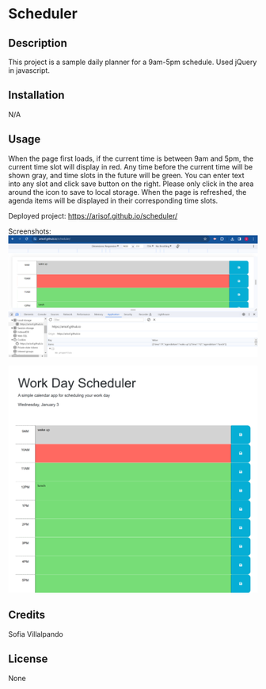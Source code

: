 # Scheduler

## Description

This project is a sample daily planner for a 9am-5pm schedule. Used jQuery in javascript.

## Installation

N/A

## Usage

When the page first loads, if the current time is between 9am and 5pm, the current time slot will display in red. Any time before the current time will be shown gray, and time slots in the future will be green. You can enter text into any slot and click save button on the right. Please only click in the area around the icon to save to local storage. When the page is refreshed, the agenda items will be displayed in their corresponding time slots. 

Deployed project:
https://arisof.github.io/scheduler/

Screenshots:
![Screenshot of with local storage open](./assets/images/image.png)


![Full page screenshot showing different colors for past, present, future](./assets/images/fullScreen.png)


## Credits

Sofia Villalpando

## License

None
